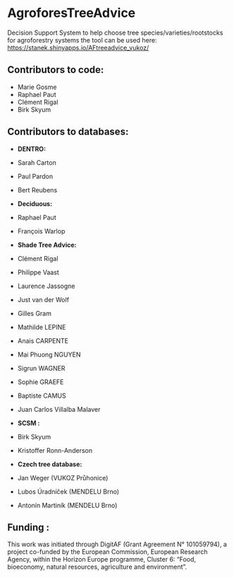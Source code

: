 
# AgroforesTreeAdvice

Decision Support System to help choose tree species/varieties/rootstocks
for agroforestry systems the tool can be used here:
<https://stanek.shinyapps.io/AFtreeadvice_vukoz/>

## Contributors to code:

-   Marie Gosme
-   Raphael Paut
-   Clément Rigal
-   Birk Skyum

## Contributors to databases:

-   **DENTRO:**
-   Sarah Carton
-   Paul Pardon
-   Bert Reubens

-   **Deciduous:**
-   Raphael Paut
-   François Warlop

-   **Shade Tree Advice:**
-   Clément Rigal
-   Philippe Vaast
-   Laurence Jassogne
-   Just van der Wolf
-   Gilles Gram
-   Mathilde LEPINE
-   Anais CARPENTE
-   Mai Phuong NGUYEN
-   Sigrun WAGNER
-   Sophie GRAEFE
-   Baptiste CAMUS
-   Juan Carlos Villalba Malaver

-   **SCSM :**
-   Birk Skyum
-   Kristoffer Ronn-Anderson

-   **Czech tree database:**
-   Jan Weger (VUKOZ Průhonice)
-   Lubos Úradníček (MENDELU Brno)
-   Antonín Martiník (MENDELU Brno)

## Funding :
This work was initiated through DigitAF (Grant Agreement N° 101059794), a project co-funded by the European Commission, European Research Agency, within the Horizon Europe programme, Cluster 6: “Food, bioeconomy, natural resources, agriculture and environment”. 
